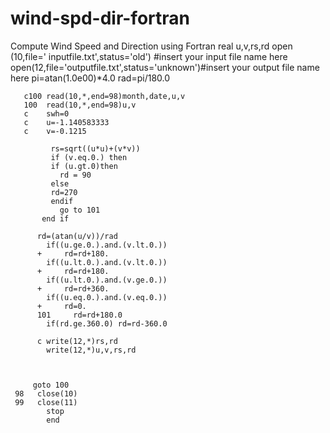 # wind-spd-dir-fortran
Compute Wind Speed and Direction using Fortran
	         real u,v,rs,rd
	        open (10,file='	inputfile.txt',status='old') #insert your input file name here
	        open(12,file='outputfile.txt',status='unknown')#insert your output file name here
                pi=atan(1.0e00)*4.0
  	        rad=pi/180.0
  
       c100	read(10,*,end=98)month,date,u,v
       100	read(10,*,end=98)u,v
       c	swh=0
       c	u=-1.140583333
       c	v=-0.1215

	         rs=sqrt((u*u)+(v*v))
	         if (v.eq.0.) then
	         if (u.gt.0)then
		       rd = 90
	         else
	         rd=270
	         endif
		       go to 101
           end if
	       
          rd=(atan(u/v))/rad
	        if((u.ge.0.).and.(v.lt.0.))
          +     rd=rd+180.
	        if((u.lt.0.).and.(v.lt.0.))
          +     rd=rd+180.
	        if((u.lt.0.).and.(v.ge.0.))
          +     rd=rd+360.
	        if((u.eq.0.).and.(v.eq.0.))
          +     rd=0.
          101 	  rd=rd+180.0
	        if(rd.ge.360.0) rd=rd-360.0

          c	write(12,*)rs,rd
	      	write(12,*)u,v,rs,rd



         goto 100
     98   close(10) 
     99   close(11)
	        stop
	        end
